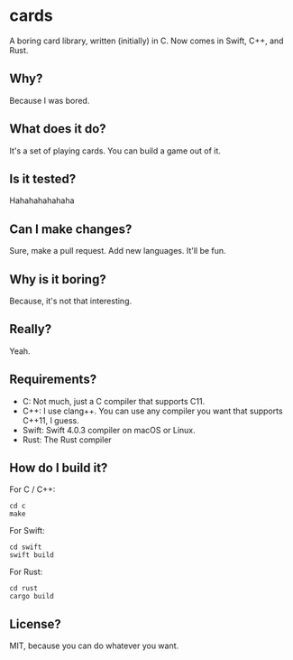 # cards
A boring card library, written (initially) in C.  Now comes in Swift, C++, and Rust.

## Why?
Because I was bored.

## What does it do?
It's a set of playing cards.  You can build a game out of it.

## Is it tested?
Hahahahahahaha

## Can I make changes?
Sure, make a pull request.  Add new languages.  It'll be fun.

## Why is it boring?
Because, it's not that interesting.

## Really?
Yeah.

## Requirements?
* C: Not much, just a C compiler that supports C11.
* C++: I use clang++.  You can use any compiler you want that supports C++11, I guess.
* Swift: Swift 4.0.3 compiler on macOS or Linux.
* Rust: The Rust compiler

## How do I build it?
For C / C++:

    cd c
    make

For Swift:

    cd swift
    swift build

For Rust:

    cd rust
    cargo build

## License?
MIT, because you can do whatever you want.
